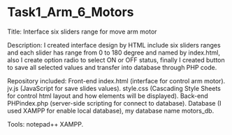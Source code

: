 # Task1_Arm_6_Motors
Title: Interface six sliders range for move arm motor

Description: I created interface design by HTML include six sliders ranges and each slider has range from 0 to 180 degree and named by index.html, also I create option radio to select ON or OFF status, finally I created button to save all selected values and transfer into database through PHP code.

Repository included: Front-end
                     index.html (interface for control arm motor).
                     jv.js (JavaScript for save slides values).
                     style.css (Cascading Style Sheets for control html layout and how elements will be displayed).
                     Back-end
                     PHPindex.php (server-side scripting for connect to database).
                     Database (I used XAMPP for enable local database), my database name motors_db.

Tools: notepad++
       XAMPP.
